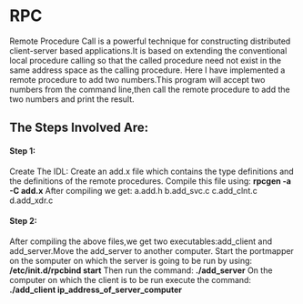 # RPC

Remote Procedure Call is a powerful technique for constructing distributed client-server based applications.It is based on extending the conventional local procedure calling so that the called procedure need not exist in the same address space as the calling procedure.
Here I have implemented a remote procedure to add two numbers.This program will accept two numbers from the command line,then call the remote procedure to add the two numbers and print the result.

## The Steps Involved Are:

#### Step 1:
Create The IDL:
Create an add.x file which contains the type definitions and the definitions of the remote procedures.
Compile this file using:
**rpcgen -a -C add.x**
After compiling we get:
a.add.h
b.add_svc.c
c.add_clnt.c
d.add_xdr.c

#### Step 2:
After compiling the above files,we get two executables:add_client and add_server.Move the add_server to another computer.
Start the portmapper on the somputer on which the server is going to be run by using:
**/etc/init.d/rpcbind start**
Then run the command:
**./add_server**
On the computer on which the client is to be run execute the command:
**./add_client ip_address_of_server_computer**


